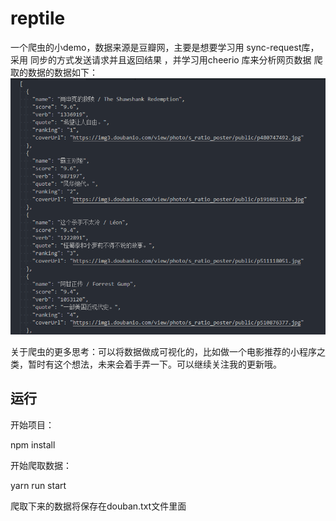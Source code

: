 # reptile
一个爬虫的小demo，数据来源是豆瓣网，主要是想要学习用 sync-request库，采用 同步的方式发送请求并且返回结果 ，并学习用cheerio 库来分析网页数据
爬取的数据的数据如下：
![result](https://github.com/wulisongqing/reptile/blob/master/static/result.png)

关于爬虫的更多思考：可以将数据做成可视化的，比如做一个电影推荐的小程序之类，暂时有这个想法，未来会着手弄一下。可以继续关注我的更新哦。

## 运行

开始项目：

npm install

开始爬取数据：

yarn run start

爬取下来的数据将保存在douban.txt文件里面
